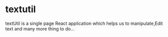 # textutil
textUtil is a single page React application which helps us to manipulate,Edit text and many more thing to do...
